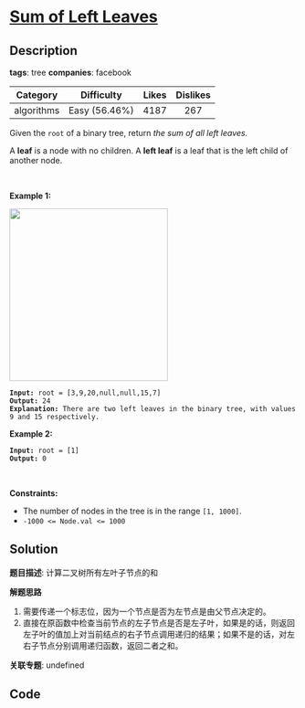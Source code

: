 # [Sum of Left Leaves](https://leetcode.com/problems/sum-of-left-leaves/description/)

## Description

**tags**: tree
**companies**: facebook

| Category | Difficulty | Likes | Dislikes |
| :------: | :--------: | :---: | :------: |
| algorithms | Easy (56.46%) | 4187 | 267 |

<p>Given the <code>root</code> of a binary tree, return <em>the sum of all left leaves.</em></p>

<p>A <strong>leaf</strong> is a node with no children. A <strong>left leaf</strong> is a leaf that is the left child of another node.</p>

<p>&nbsp;</p>
<p><strong class="example">Example 1:</strong></p>
<img alt="" src="https://assets.leetcode.com/uploads/2021/04/08/leftsum-tree.jpg" style="width: 277px; height: 302px;" />
<pre><code><strong>Input:</strong> root = [3,9,20,null,null,15,7]
<strong>Output:</strong> 24
<strong>Explanation:</strong> There are two left leaves in the binary tree, with values 9 and 15 respectively.</code></pre>

<p><strong class="example">Example 2:</strong></p>

<pre><code><strong>Input:</strong> root = [1]
<strong>Output:</strong> 0</code></pre>

<p>&nbsp;</p>
<p><strong>Constraints:</strong></p>

<ul>
	<li>The number of nodes in the tree is in the range <code>[1, 1000]</code>.</li>
	<li><code>-1000 &lt;= Node.val &lt;= 1000</code></li>
</ul>



## Solution

**题目描述**: 计算二叉树所有左叶子节点的和

**解题思路**

1. 需要传递一个标志位，因为一个节点是否为左节点是由父节点决定的。
2. 直接在原函数中检查当前节点的左子节点是否是左子叶，如果是的话，则返回左子叶的值加上对当前结点的右子节点调用递归的结果；如果不是的话，对左右子节点分别调用递归函数，返回二者之和。

**关联专题**: undefined

## Code